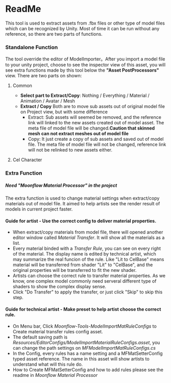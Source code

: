 # ReadMe
This tool is used to extract assets from .fbx files or other type of model files which can be recognized by Unity.
Most of time it can be run without any reference, so there are two parts of functions.

### Standalone Function
The tool override the editor of ModelImporter。After you import a model file to your unity project, choose to see the inspector view of this asset, you will see extra functions made by this tool below the __"Asset PostProcessors"__ view.
There are two parts on shown:
1. Common
    * __Select part to Extract/Copy__: Nothing / Everything / Material / Animation / Avatar / Mesh
    * __Extract / Copy__
         Both are to move sub assets out of original model file on Project view, but with some difference
      * Extract: Sub assets will seemed be removed, and the reference link will linked to the new assets created out of model asset. The meta file of model file will be changed.__Caution that skinned mesh can not extract meshes out of model file__
      * Copy: It just create a copy of sub assets and saved out of model file. The meta file of model file will not be changed, reference link will not be relinked to new assets either.

2. Cel Character

### Extra Function
##### Need "Moonflow Material Processor" in the project
The extra function is used to change material settings when extract/copy materials out of model file.
It aimed to help artists see the render result of models in current project faster.
#### Guide for artist - Use the correct config to deliver material properties.
  * When extract/copy materials from model file, there will opened another editor window called _Material Transfer_. It will show all the materials as a list.
  * Every material binded with a _Transfer Rule_, you can see on every right of the material. The display name is edited by technical artist, which may summarize the real funcion of the rule. Like "Lit to CelBase" means material will be transferred from shader "Lit" to "CelBase", and the original properties will be transferred to fit the new shader.
  * Artists can choose the correct rule to transfer material properties. As we know, one complex model commonly need serveral different type of shaders to show the complex display sense.
  * Click "Do Transfer" to apply the transfer, or just click "Skip" to skip this step.
#### Guide for technical artist - Make preset to help artist choose the correct rule.
  * On Menu bar, Click _Moonflow-Tools-ModelImportMatRuleConfigs_ to Create material transfer rules config asset. 
  * The default saving path is _Resources/EditorConfigs/ModelImportMaterialRuleConfigs.asset_, you can change the path settings on _MFModelImportMatRuleConfigs.cs_
  * In the Config, every rules has a name setting and a MFMatSetterConfig typed asset reference. The name in this asset will show artists to understand what will this rule do.
  * How to Create MFMatSetterConfig and how to add rules please see the readme in _Moonflow Material Processor_
